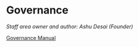 # Governance

*Staff area owner and author: Ashu Desai (Founder)*

[Governance Manual](https://drive.google.com/drive/u/2/folders/1MpwSbXbVpZ9ZU2IoolBR9JbrCyqTsy7P ':include :type=iframe width=100% height=450px')
